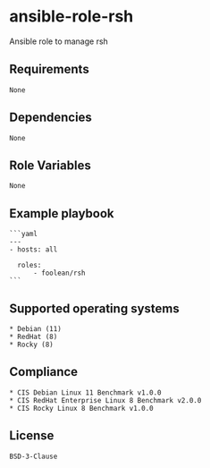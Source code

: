 # ansible-role-rsh

Ansible role to manage rsh


## Requirements

    None


## Dependencies

    None


## Role Variables

    None


## Example playbook

    ```yaml
    ---
    - hosts: all

      roles:
          - foolean/rsh
    ```


## Supported operating systems

    * Debian (11)
    * RedHat (8)
    * Rocky (8)


## Compliance

    * CIS Debian Linux 11 Benchmark v1.0.0
    * CIS RedHat Enterprise Linux 8 Benchmark v2.0.0
    * CIS Rocky Linux 8 Benchmark v1.0.0


## License

    BSD-3-Clause
